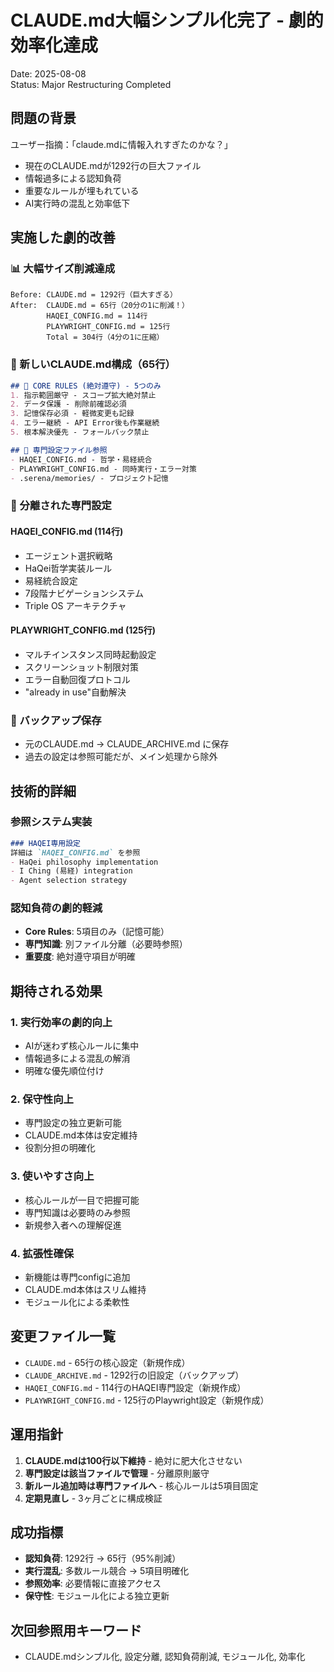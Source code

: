 # CLAUDE.md大幅シンプル化完了 - 劇的効率化達成
Date: 2025-08-08  
Status: Major Restructuring Completed

## 問題の背景
ユーザー指摘：「claude.mdに情報入れすぎたのかな？」
- 現在のCLAUDE.mdが1292行の巨大ファイル
- 情報過多による認知負荷
- 重要なルールが埋もれている
- AI実行時の混乱と効率低下

## 実施した劇的改善

### 📊 大幅サイズ削減達成
```
Before: CLAUDE.md = 1292行（巨大すぎる）
After:  CLAUDE.md = 65行（20分の1に削減！）
        HAQEI_CONFIG.md = 114行
        PLAYWRIGHT_CONFIG.md = 125行
        Total = 304行（4分の1に圧縮）
```

### 🎯 新しいCLAUDE.md構成（65行）
```markdown
## 🚨 CORE RULES (絶対遵守) - 5つのみ
1. 指示範囲厳守 - スコープ拡大絶対禁止
2. データ保護 - 削除前確認必須
3. 記憶保存必須 - 軽微変更も記録
4. エラー継続 - API Error後も作業継続
5. 根本解決優先 - フォールバック禁止

## 📂 専門設定ファイル参照
- HAQEI_CONFIG.md - 哲学・易経統合
- PLAYWRIGHT_CONFIG.md - 同時実行・エラー対策
- .serena/memories/ - プロジェクト記憶
```

### 🔄 分離された専門設定

#### HAQEI_CONFIG.md (114行)
- エージェント選択戦略
- HaQei哲学実装ルール
- 易経統合設定
- 7段階ナビゲーションシステム
- Triple OS アーキテクチャ

#### PLAYWRIGHT_CONFIG.md (125行)  
- マルチインスタンス同時起動設定
- スクリーンショット制限対策
- エラー自動回復プロトコル
- "already in use"自動解決

### 📁 バックアップ保存
- 元のCLAUDE.md → CLAUDE_ARCHIVE.md に保存
- 過去の設定は参照可能だが、メイン処理から除外

## 技術的詳細

### 参照システム実装
```markdown
### HAQEI専用設定
詳細は `HAQEI_CONFIG.md` を参照
- HaQei philosophy implementation
- I Ching (易経) integration  
- Agent selection strategy
```

### 認知負荷の劇的軽減
- **Core Rules**: 5項目のみ（記憶可能）
- **専門知識**: 別ファイル分離（必要時参照）
- **重要度**: 絶対遵守項目が明確

## 期待される効果

### 1. 実行効率の劇的向上
- AIが迷わず核心ルールに集中
- 情報過多による混乱の解消
- 明確な優先順位付け

### 2. 保守性向上
- 専門設定の独立更新可能
- CLAUDE.md本体は安定維持
- 役割分担の明確化

### 3. 使いやすさ向上  
- 核心ルールが一目で把握可能
- 専門知識は必要時のみ参照
- 新規参入者への理解促進

### 4. 拡張性確保
- 新機能は専門configに追加
- CLAUDE.md本体はスリム維持
- モジュール化による柔軟性

## 変更ファイル一覧
- `CLAUDE.md` - 65行の核心設定（新規作成）
- `CLAUDE_ARCHIVE.md` - 1292行の旧設定（バックアップ）
- `HAQEI_CONFIG.md` - 114行のHAQEI専門設定（新規作成）
- `PLAYWRIGHT_CONFIG.md` - 125行のPlaywright設定（新規作成）

## 運用指針
1. **CLAUDE.mdは100行以下維持** - 絶対に肥大化させない
2. **専門設定は該当ファイルで管理** - 分離原則厳守
3. **新ルール追加時は専門ファイルへ** - 核心ルールは5項目固定
4. **定期見直し** - 3ヶ月ごとに構成検証

## 成功指標
- **認知負荷**: 1292行 → 65行（95%削減）
- **実行混乱**: 多数ルール競合 → 5項目明確化
- **参照効率**: 必要情報に直接アクセス
- **保守性**: モジュール化による独立更新

## 次回参照用キーワード
- CLAUDE.mdシンプル化, 設定分離, 認知負荷削減, モジュール化, 効率化